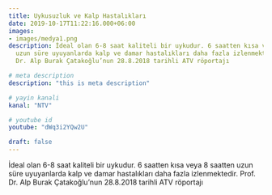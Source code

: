 ```yaml
---
title: Uykusuzluk ve Kalp Hastalıkları
date: 2019-10-17T11:22:16.000+06:00
images:
- images/medya1.png
description: İdeal olan 6-8 saat kaliteli bir uykudur. 6 saatten kısa veya 8 saatten
  uzun süre uyuyanlarda kalp ve damar hastalıkları daha fazla izlenmektedir. Prof.
  Dr. Alp Burak Çatakoğlu’nun 28.8.2018 tarihli ATV röportajı

# meta description
description: "this is meta description"

# yayin kanali
kanal: "NTV"

# youtube id
youtube: "dWq3i2YQw2U"

draft: false
---
```

İdeal olan 6-8 saat kaliteli bir uykudur. 6 saatten kısa veya 8 saatten uzun süre uyuyanlarda kalp ve damar hastalıkları daha fazla izlenmektedir. Prof. Dr. Alp Burak Çatakoğlu’nun 28.8.2018 tarihli ATV röportajı